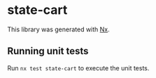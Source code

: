 # state-cart

This library was generated with [Nx](https://nx.dev).

## Running unit tests

Run `nx test state-cart` to execute the unit tests.
